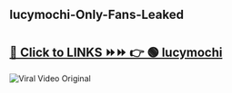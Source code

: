 
 ## lucymochi-Only-Fans-Leaked

# <h2><a href="https://clipsfans.com/lucymochi&ref=git">🔗 Click to LINKS ⏩⏩ 👉 🟢 lucymochi </a></h2>

<a href="https://clipsfans.com/lucymochi&ref=git" rel="nofollow" data-target="animated-image.originalLink"><img src="https://i.ibb.co.com/xMMVF88/686577567.gif" alt="Viral Video Original" style="max-width: 100%; display: inline-block;" data-target="animated-image.originalImage"></a>
